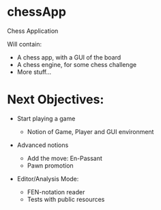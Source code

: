 # chessApp
Chess Application

Will contain:

- A chess app, with a GUI of the board
- A chess engine, for some chess challenge
- More stuff...

# Next Objectives:

- Start playing a game
   - Notion of Game, Player and GUI environment

- Advanced notions
   - Add the move: En-Passant
   - Pawn promotion

- Editor/Analysis Mode:
   - FEN-notation reader
   - Tests with public resources
